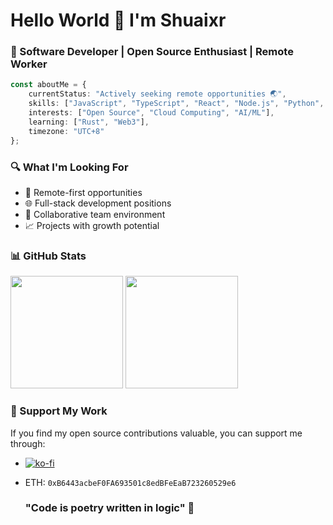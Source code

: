 
  # Hello World 👋 I'm Shuaixr
  ### 🚀 Software Developer | Open Source Enthusiast | Remote Worker


```typescript
const aboutMe = {
    currentStatus: "Actively seeking remote opportunities 🌏",
    skills: ["JavaScript", "TypeScript", "React", "Node.js", "Python", "Golang"],
    interests: ["Open Source", "Cloud Computing", "AI/ML"],
    learning: ["Rust", "Web3"],
    timezone: "UTC+8"
};
```

### 🔍 What I'm Looking For
- 💼 Remote-first opportunities
- 🌐 Full-stack development positions
- 🤝 Collaborative team environment
- 📈 Projects with growth potential

### 📊 GitHub Stats
<div align="left">
  <img height="180em" src="https://github-readme-stats.vercel.app/api?username=shuaixr&show_icons=true&theme=transparent" />
  <img height="180em" src="https://github-readme-stats.vercel.app/api/top-langs/?username=shuaixr&layout=compact&theme=transparent" />
</div>

### 💝 Support My Work
If you find my open source contributions valuable, you can support me through:
- [![ko-fi](https://ko-fi.com/img/githubbutton_sm.svg)](https://ko-fi.com/J3J2122A8L)
- ETH: `0xB6443acbeF0FA693501c8edBFeEaB723260529e6`

  ### "Code is poetry written in logic" 💭
